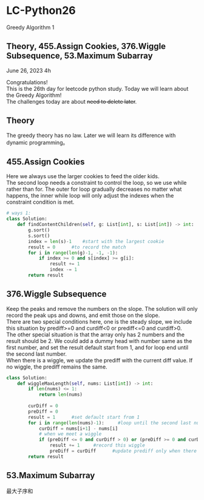 # LC-Python26
Greedy Algorithm 1

## Theory, 455.Assign Cookies, 376.Wiggle Subsequence, 53.Maximum Subarray

June 26, 2023  4h

Congratulations!\
This is the 26th day for leetcode python study. Today we will learn about the Greedy Algorithm!\
The challenges today are about ~~need to delete later~~.


## Theory
The greedy theory has no law. Later we will learn its difference with dynamic programming。


## 455.Assign Cookies
Here we always use the larger cookies to feed the older kids.\
The second loop needs a constraint to control the loop, so we use while rather than for. The outer for loop gradually decreases no matter what happens, the inner while loop will only adjust the indexes when the constraint condition is met.
```python
# ways 1: 
class Solution:
    def findContentChildren(self, g: List[int], s: List[int]) -> int:
        g.sort()
        s.sort()
        index = len(s)-1    #start with the largest cookie
        result = 0      #to record the match
        for i in range(len(g)-1, -1, -1):
            if index >= 0 and s[index] >= g[i]:
                result += 1
                index -= 1
        return result
```


## 376.Wiggle Subsequence
Keep the peaks and remove the numbers on the slope. The solution will only record the peak ups and downs, and emit those on the slope.\
There are two special conditions here, one is the steady slope, we include this situation by prediff>=0 and curdiff<0 or prediff<=0 and curdiff>0. \
The other special situation is that the array only has 2 numbers and the result should be 2. We could add a dummy head with number same as the first number, and set the result default start from 1, and for loop end until the second last number.\
When there is a wiggle, we update the prediff with the current diff value. If no wiggle, the prediff remains the same.
```python
class Solution:
    def wiggleMaxLength(self, nums: List[int]) -> int:
        if len(nums) <= 1:
            return len(nums)
        
        curDiff = 0
        preDiff = 0
        result = 1      #set default start from 1
        for i in range(len(nums)-1):     #loop until the second last number
            curDiff = nums[i+1] - nums[i]
            # when we meet a wiggle
            if (preDiff <= 0 and curDiff > 0) or (preDiff >= 0 and curDiff < 0):
                result += 1     #record this wiggle
                preDiff = curDiff      #update prediff only when there is a new wiggle, for recording purpose like two pointers
        return result
```


## 53.Maximum Subarray
最大子序和  
